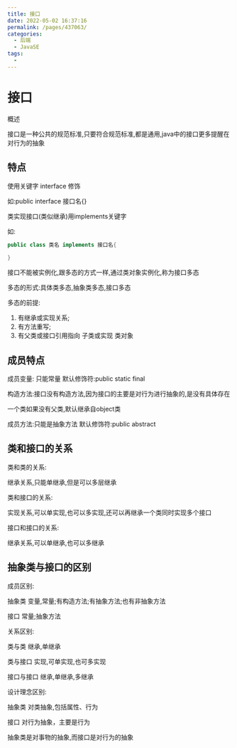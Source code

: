 ```yaml
---
title: 接口
date: 2022-05-02 16:37:16
permalink: /pages/437063/
categories:
  - 后端
  - JavaSE
tags:
  - 
---
```

# 接口

概述

接口是一种公共的规范标准,只要符合规范标准,都是通用,java中的接口更多提醒在对行为的抽象



## 特点

使用关键字 interface 修饰

如:public interface 接口名{}

类实现接口(类似继承)用implements关键字

如:

```java
public class 类名 implements 接口名{
    
}
```

接口不能被实例化,跟多态的方式一样,通过类对象实例化,称为接口多态



多态的形式:具体类多态,抽象类多态,接口多态

多态的前提:

1. 有继承或实现关系;
2. 有方法重写;
3. 有父类或接口引用指向 子类或实现 类对象



## 成员特点

成员变量: 只能常量    默认修饰符:public static final

构造方法:接口没有构造方法,因为接口的主要是对行为进行抽象的,是没有具体存在

一个类如果没有父类,默认继承自object类

成员方法:只能是抽象方法  默认修饰符:public abstract







## 类和接口的关系

类和类的关系:

继承关系,只能单继承,但是可以多层继承



类和接口的关系:

实现关系,可以单实现,也可以多实现,还可以再继承一个类同时实现多个接口



接口和接口的关系:

继承关系,可以单继承,也可以多继承





## 抽象类与接口的区别

成员区别:

抽象类   变量,常量;有构造方法;有抽象方法;也有非抽象方法

接口 常量;抽象方法



关系区别:

类与类   继承,单继承

类与接口 实现,可单实现,也可多实现

接口与接口 继承,单继承,多继承



设计理念区别:

抽象类  对类抽象,包括属性、行为

接口 对行为抽象，主要是行为



抽象类是对事物的抽象,而接口是对行为的抽象







